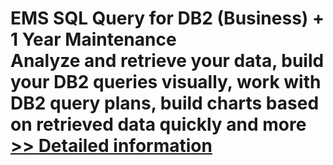 # EMS SQL Query for DB2 (Business) + 1 Year Maintenance<br />Analyze and retrieve your data, build your DB2 queries visually, work with DB2 query plans, build charts based on retrieved data quickly and more<br />[>> Detailed information](https://secure.shareit.com/shareit/product.html?productid=300068088&affiliateid=200057808)
